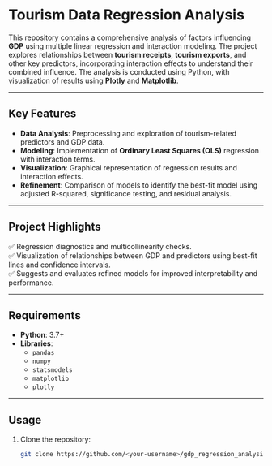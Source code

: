# **Tourism Data Regression Analysis**

This repository contains a comprehensive analysis of factors influencing **GDP** using multiple linear regression and interaction modeling. The project explores relationships between **tourism receipts**, **tourism exports**, and other key predictors, incorporating interaction effects to understand their combined influence. The analysis is conducted using Python, with visualization of results using **Plotly** and **Matplotlib**.

---

## **Key Features**
- **Data Analysis**: Preprocessing and exploration of tourism-related predictors and GDP data.
- **Modeling**: Implementation of **Ordinary Least Squares (OLS)** regression with interaction terms.
- **Visualization**: Graphical representation of regression results and interaction effects.
- **Refinement**: Comparison of models to identify the best-fit model using adjusted R-squared, significance testing, and residual analysis.

---

## **Project Highlights**
✅ Regression diagnostics and multicollinearity checks.  
✅ Visualization of relationships between GDP and predictors using best-fit lines and confidence intervals.  
✅ Suggests and evaluates refined models for improved interpretability and performance.  

---

## **Requirements**
- **Python**: 3.7+
- **Libraries**:
  - `pandas`
  - `numpy`
  - `statsmodels`
  - `matplotlib`
  - `plotly`

---

## **Usage**
1. Clone the repository:
   ```bash
   git clone https://github.com/<your-username>/gdp_regression_analysis.git
